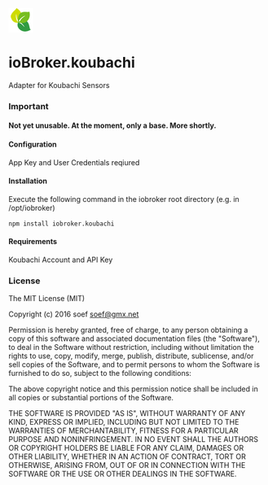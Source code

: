 ![Logo](admin/koubachi.png)
# ioBroker.koubachi

Adapter for Koubachi Sensors

### Important
#### Not yet unusable. At the moment, only a base. More shortly.

#### Configuration
App Key and User Credentials reqiured

#### Installation
Execute the following command in the iobroker root directory (e.g. in /opt/iobroker)
```
npm install iobroker.koubachi 
```

#### Requirements
Koubachi Account and API Key

### License
The MIT License (MIT)

Copyright (c) 2016 soef <soef@gmx.net>

Permission is hereby granted, free of charge, to any person obtaining a copy
of this software and associated documentation files (the "Software"), to deal
in the Software without restriction, including without limitation the rights
to use, copy, modify, merge, publish, distribute, sublicense, and/or sell
copies of the Software, and to permit persons to whom the Software is
furnished to do so, subject to the following conditions:

The above copyright notice and this permission notice shall be included in
all copies or substantial portions of the Software.

THE SOFTWARE IS PROVIDED "AS IS", WITHOUT WARRANTY OF ANY KIND, EXPRESS OR
IMPLIED, INCLUDING BUT NOT LIMITED TO THE WARRANTIES OF MERCHANTABILITY,
FITNESS FOR A PARTICULAR PURPOSE AND NONINFRINGEMENT. IN NO EVENT SHALL THE
AUTHORS OR COPYRIGHT HOLDERS BE LIABLE FOR ANY CLAIM, DAMAGES OR OTHER
LIABILITY, WHETHER IN AN ACTION OF CONTRACT, TORT OR OTHERWISE, ARISING FROM,
OUT OF OR IN CONNECTION WITH THE SOFTWARE OR THE USE OR OTHER DEALINGS IN
THE SOFTWARE.
